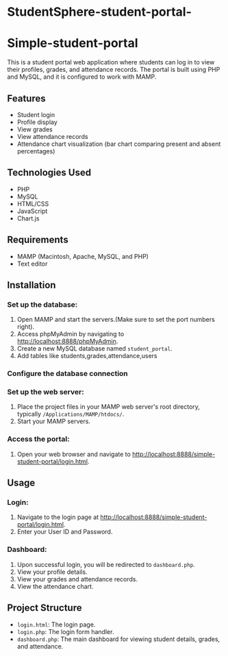 # StudentSphere-student-portal-
# Simple-student-portal
This is a student portal web application where students can log in to view their profiles, grades, and attendance records. The portal is built using PHP and MySQL, and it is configured to work with MAMP.

## Features
- Student login
- Profile display
- View grades
- View attendance records
- Attendance chart visualization (bar chart comparing present and absent percentages)

## Technologies Used
- PHP
- MySQL
- HTML/CSS
- JavaScript
- Chart.js

## Requirements
- MAMP (Macintosh, Apache, MySQL, and PHP)
- Text editor

## Installation

### Set up the database:

1. Open MAMP and start the servers.(Make sure to set the port numbers right).
2. Access phpMyAdmin by navigating to [http://localhost:8888/phpMyAdmin](http://localhost:8888/phpMyAdmin).
3. Create a new MySQL database named `student_portal`.
4. Add tables like students,grades,attendance,users

### Configure the database connection
### Set up the web server:

1. Place the project files in your MAMP web server's root directory, typically `/Applications/MAMP/htdocs/`.
2. Start your MAMP servers.

### Access the portal:

1. Open your web browser and navigate to [http://localhost:8888/simple-student-portal/login.html](http://localhost:8888/simple-student-portal/login.html).

## Usage

### Login:

1. Navigate to the login page at [http://localhost:8888/simple-student-portal/login.html](http://localhost:8888/simple-student-portal/login.html).
2. Enter your User ID and Password.

### Dashboard:

1. Upon successful login, you will be redirected to `dashboard.php`.
2. View your profile details.
3. View your grades and attendance records.
4. View the attendance chart.

## Project Structure

- `login.html`: The login page.
- `login.php`: The login form handler.
- `dashboard.php`: The main dashboard for viewing student details, grades, and attendance.
